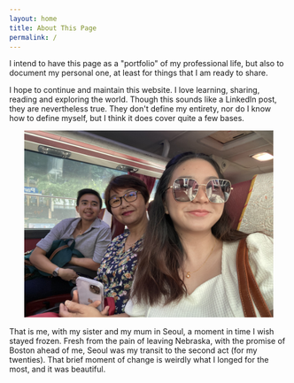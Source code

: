 ```yaml
---
layout: home
title: About This Page
permalink: /
---
```


I intend to have this page as a "portfolio" of my professional life, but also to document my personal one, at least for things that I am ready to share. 

I hope to continue and maintain this website. I love learning, sharing, reading and exploring the world. Though this sounds like a LinkedIn post, they are nevertheless true. They don't define my entirety, nor do I know how to define myself, but I think it does cover quite a few bases.

<div style="text-align: center"><img src="https://github.com/justinhjy1004/jekyll-gitbook/blob/master/assets/seoul_wtih_mum_and_sis.jpg?raw=true" width="450" /></div>

That is me, with my sister and my mum in Seoul, a moment in time I wish stayed frozen. Fresh from the pain of leaving Nebraska, with the promise of Boston ahead of me, Seoul was my transit to the second act (for my twenties). That brief moment of change is weirdly what I longed for the most, and it was beautiful.